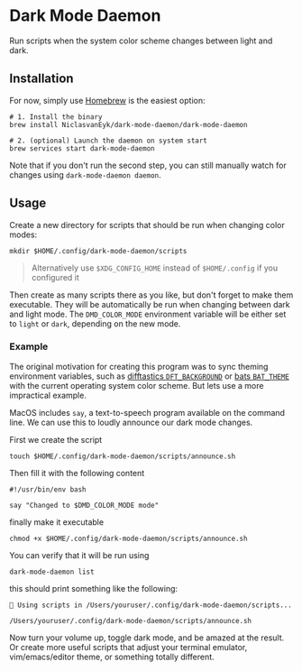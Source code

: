 # Dark Mode Daemon

Run scripts when the system color scheme changes between light and dark.

## Installation

For now, simply use [Homebrew](https://brew.sh) is the easiest option:

```shell
# 1. Install the binary
brew install NiclasvanEyk/dark-mode-daemon/dark-mode-daemon

# 2. (optional) Launch the daemon on system start
brew services start dark-mode-daemon
```

Note that if you don't run the second step, you can still manually watch for changes using `dark-mode-daemon daemon`.

## Usage

Create a new directory for scripts that should be run when changing color modes:

```shell
mkdir $HOME/.config/dark-mode-daemon/scripts
```

> Alternatively use `$XDG_CONFIG_HOME` instead of `$HOME/.config` if you configured it

Then create as many scripts there as you like, but don't forget to make them executable.
They will be automatically be run when changing between dark and light mode.
The `DMD_COLOR_MODE` environment variable will be either set to `light` or `dark`, depending on the new mode.

### Example

The original motivation for creating this program was to sync theming environment variables, such as [difftastics `DFT_BACKGROUND`](https://github.com/Wilfred/difftastic) or [bats `BAT_THEME`](https://github.com/sharkdp/bat) with the current operating system color scheme.
But lets use a more impractical example.

MacOS includes `say`, a text-to-speech program available on the command line.
We can use this to loudly announce our dark mode changes.

First we create the script 

```shell
touch $HOME/.config/dark-mode-daemon/scripts/announce.sh
```

Then fill it with the following content

```shell
#!/usr/bin/env bash

say "Changed to $DMD_COLOR_MODE mode"
```

finally make it executable

```shell
chmod +x $HOME/.config/dark-mode-daemon/scripts/announce.sh
```

You can verify that it will be run using

```shell
dark-mode-daemon list
```

this should print something like the following:

```
📂 Using scripts in /Users/youruser/.config/dark-mode-daemon/scripts...

/Users/youruser/.config/dark-mode-daemon/scripts/announce.sh
```

Now turn your volume up, toggle dark mode, and be amazed at the result.
Or create more useful scripts that adjust your terminal emulator, vim/emacs/editor theme, or something totally different.

